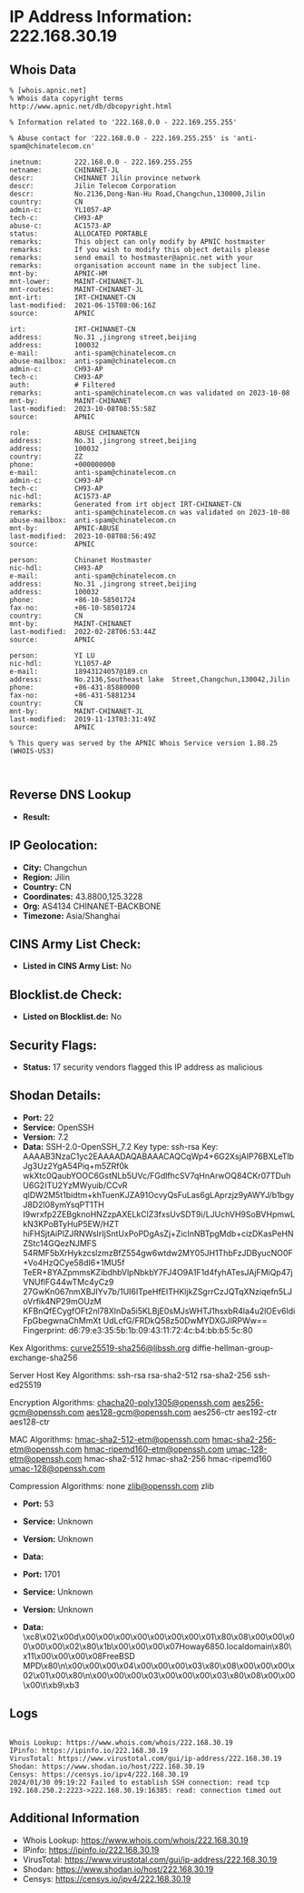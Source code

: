 # IP Address Information: 222.168.30.19

## Whois Data
```
% [whois.apnic.net]
% Whois data copyright terms    http://www.apnic.net/db/dbcopyright.html

% Information related to '222.168.0.0 - 222.169.255.255'

% Abuse contact for '222.168.0.0 - 222.169.255.255' is 'anti-spam@chinatelecom.cn'

inetnum:        222.168.0.0 - 222.169.255.255
netname:        CHINANET-JL
descr:          CHINANET Jilin province network
descr:          Jilin Telecom Corporation
descr:          No.2136,Dong-Nan-Hu Road,Changchun,130000,Jilin
country:        CN
admin-c:        YL1057-AP
tech-c:         CH93-AP
abuse-c:        AC1573-AP
status:         ALLOCATED PORTABLE
remarks:        This object can only modify by APNIC hostmaster
remarks:        If you wish to modify this object details please
remarks:        send email to hostmaster@apnic.net with your
remarks:        organisation account name in the subject line.
mnt-by:         APNIC-HM
mnt-lower:      MAINT-CHINANET-JL
mnt-routes:     MAINT-CHINANET-JL
mnt-irt:        IRT-CHINANET-CN
last-modified:  2021-06-15T08:06:16Z
source:         APNIC

irt:            IRT-CHINANET-CN
address:        No.31 ,jingrong street,beijing
address:        100032
e-mail:         anti-spam@chinatelecom.cn
abuse-mailbox:  anti-spam@chinatelecom.cn
admin-c:        CH93-AP
tech-c:         CH93-AP
auth:           # Filtered
remarks:        anti-spam@chinatelecom.cn was validated on 2023-10-08
mnt-by:         MAINT-CHINANET
last-modified:  2023-10-08T08:55:58Z
source:         APNIC

role:           ABUSE CHINANETCN
address:        No.31 ,jingrong street,beijing
address:        100032
country:        ZZ
phone:          +000000000
e-mail:         anti-spam@chinatelecom.cn
admin-c:        CH93-AP
tech-c:         CH93-AP
nic-hdl:        AC1573-AP
remarks:        Generated from irt object IRT-CHINANET-CN
remarks:        anti-spam@chinatelecom.cn was validated on 2023-10-08
abuse-mailbox:  anti-spam@chinatelecom.cn
mnt-by:         APNIC-ABUSE
last-modified:  2023-10-08T08:56:49Z
source:         APNIC

person:         Chinanet Hostmaster
nic-hdl:        CH93-AP
e-mail:         anti-spam@chinatelecom.cn
address:        No.31 ,jingrong street,beijing
address:        100032
phone:          +86-10-58501724
fax-no:         +86-10-58501724
country:        CN
mnt-by:         MAINT-CHINANET
last-modified:  2022-02-28T06:53:44Z
source:         APNIC

person:         YI LU
nic-hdl:        YL1057-AP
e-mail:         18943124057@189.cn
address:        No.2136,Southeast lake  Street,Changchun,130042,Jilin
phone:          +86-431-85880000
fax-no:         +86-431-5881234
country:        CN
mnt-by:         MAINT-CHINANET-JL
last-modified:  2019-11-13T03:31:49Z
source:         APNIC

% This query was served by the APNIC Whois Service version 1.88.25 (WHOIS-US3)



```
## Reverse DNS Lookup
- **Result:** 

## IP Geolocation:
- **City:** Changchun
- **Region:** Jilin
- **Country:** CN
- **Coordinates:** 43.8800,125.3228
- **Org:** AS4134 CHINANET-BACKBONE
- **Timezone:** Asia/Shanghai

## CINS Army List Check:
- **Listed in CINS Army List:** 
No

## Blocklist.de Check:
- **Listed on Blocklist.de:** 
No

## Security Flags:
- **Status:** 17 security vendors flagged this IP address as malicious

## Shodan Details:
- **Port:** 22
- **Service:** OpenSSH
- **Version:** 7.2
- **Data:** SSH-2.0-OpenSSH_7.2
Key type: ssh-rsa
Key: AAAAB3NzaC1yc2EAAAADAQABAAACAQCqWp4+6G2XsjAlP76BXLeTlbJg3Uz2YgA54Piq+m5ZRf0k
wkXtc0QaubYOOC6GstNLb5UVc/FGdlfhcSV7qHnArwOQ84CKr07TDuhU6G2ITU2YzMWyuib/CCvR
qlDW2M5t1bidtm+khTuenKJZA91OcvyQsFuLas6gLAprzjz9yAWYJ/b1bgyJ8D2l08ymYsqPT1TH
I9wrxfp2ZEBgknoHNZzpAXELkClZ3fxsUvSDT9i/LJUchVH9SoBVHpmwLkN3KPoBTyHuP5EW/HZT
hiFHSjtAiPlZJRNWsIrIjSntUxPoPDgAsZj+ZicInNBTpgMdb+cizDKasPeHNZStc14GQezNJMFS
54RMF5bXrHykzcslzmzBfZ554gw6wtdw2MY05JH1ThbFzJDByucNO0F+Vo4HzQCye58dI6+1MU5f
TeER+8YAZpmmsKZibdhbVlpNbkbY7FJ4O9A1F1d4fyhATesJAjFMiQp47jVNUflFG44wTMc4yCz9
27GwKn067nmXBJIYv7b/1UI6ITpeHfEITHKljkZSgrrCzJQTqXNziqefn5LJoVrfik4NP29mOUzM
KFBnQfECygfOFt2nl78XInDa5i5KLBjE0sMJsWHTJ1hsxbR4la4u2lOEv6ldiFpGbegwnaChMmXt
UdLcfG/FRDkQ58z50DwMYDXGJlRPWw==
Fingerprint: d6:79:e3:35:5b:1b:09:43:11:72:4c:b4:bb:b5:5c:80

Kex Algorithms:
	curve25519-sha256@libssh.org
	diffie-hellman-group-exchange-sha256

Server Host Key Algorithms:
	ssh-rsa
	rsa-sha2-512
	rsa-sha2-256
	ssh-ed25519

Encryption Algorithms:
	chacha20-poly1305@openssh.com
	aes256-gcm@openssh.com
	aes128-gcm@openssh.com
	aes256-ctr
	aes192-ctr
	aes128-ctr

MAC Algorithms:
	hmac-sha2-512-etm@openssh.com
	hmac-sha2-256-etm@openssh.com
	hmac-ripemd160-etm@openssh.com
	umac-128-etm@openssh.com
	hmac-sha2-512
	hmac-sha2-256
	hmac-ripemd160
	umac-128@openssh.com

Compression Algorithms:
	none
	zlib@openssh.com
	zlib


- **Port:** 53
- **Service:** Unknown
- **Version:** Unknown
- **Data:** 

- **Port:** 1701
- **Service:** Unknown
- **Version:** Unknown
- **Data:** \xc8\x02\x00d\x00\x00\x00\x00\x00\x00\x00\x01\x80\x08\x00\x00\x00\x00\x00\x02\x80\x1b\x00\x00\x00\x07Howay6850.localdomain\x80\x11\x00\x00\x00\x08FreeBSD MPD\x80\n\x00\x00\x00\x04\x00\x00\x00\x03\x80\x08\x00\x00\x00\x02\x01\x00\x80\n\x00\x00\x00\x03\x00\x00\x00\x03\x80\x08\x00\x00\x00\t\xb9\xb3

## Logs
```

Whois Lookup: https://www.whois.com/whois/222.168.30.19
IPinfo: https://ipinfo.io/222.168.30.19
VirusTotal: https://www.virustotal.com/gui/ip-address/222.168.30.19
Shodan: https://www.shodan.io/host/222.168.30.19
Censys: https://censys.io/ipv4/222.168.30.19
2024/01/30 09:19:22 Failed to establish SSH connection: read tcp 192.168.250.2:2223->222.168.30.19:16385: read: connection timed out

```
## Additional Information
- Whois Lookup: https://www.whois.com/whois/222.168.30.19
- IPinfo: https://ipinfo.io/222.168.30.19
- VirusTotal: https://www.virustotal.com/gui/ip-address/222.168.30.19
- Shodan: https://www.shodan.io/host/222.168.30.19
- Censys: https://censys.io/ipv4/222.168.30.19

